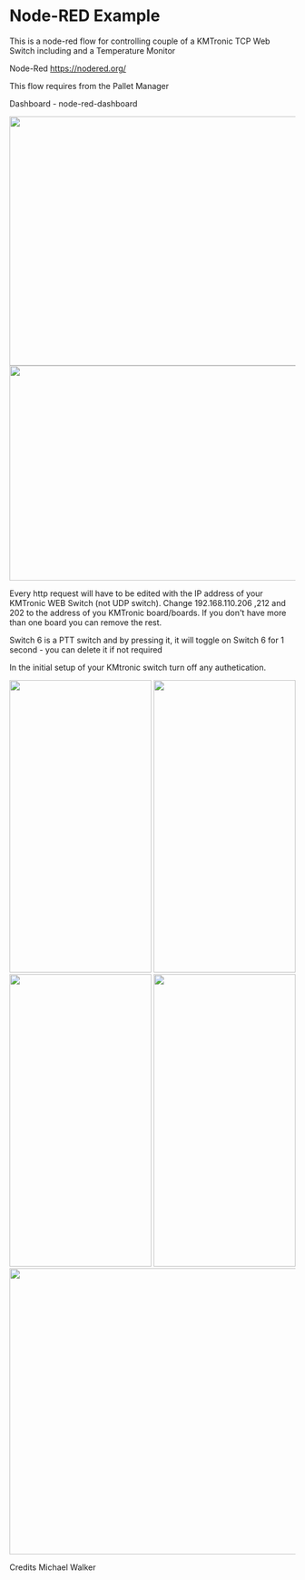# Node-RED Example

This is a node-red flow for controlling couple of a KMTronic TCP Web Switch including and a Temperature Monitor

Node-Red https://nodered.org/

This flow requires from the Pallet Manager

Dashboard - node-red-dashboard

<img src="https://github.com/kmtronic-ltd/node-red-example/blob/master/Node-RED%20(6).png" width="800" height="438">

<img src="https://github.com/kmtronic-ltd/node-red-example/blob/master/Node-RED%20(7).png" width="800" height="378">

Every http request will have to be edited with the
IP address of your KMTronic WEB Switch (not UDP
switch).  Change 192.168.110.206 ,212 and 202 to the address of you KMTronic board/boards.
If you don't have more than one board you can remove the rest.

Switch 6 is a PTT switch and by pressing it, it will
toggle on Switch 6 for 1 second - you can delete
it if not required

In the initial setup of your KMtronic switch turn 
off any authetication.  

<img src="https://github.com/kmtronic-ltd/node-red-example/blob/master/Node-RED%20(1).jpg" width="250" height="514">

<img src="https://github.com/kmtronic-ltd/node-red-example/blob/master/Node-RED%20(2).jpg" width="250" height="514">

<img src="https://github.com/kmtronic-ltd/node-red-example/blob/master/Node-RED%20(3).jpg" width="250" height="514">

<img src="https://github.com/kmtronic-ltd/node-red-example/blob/master/Node-RED%20(4).jpg" width="250" height="514">

<img src="https://github.com/kmtronic-ltd/node-red-example/blob/master/Node-RED%20(5).png" width="800" height="503">


Credits 
Michael Walker
